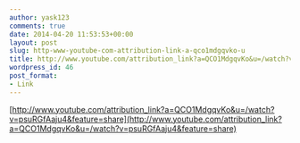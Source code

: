```yaml
---
author: yask123
comments: true
date: 2014-04-20 11:53:53+00:00
layout: post
slug: http-www-youtube-com-attribution-link-a-qco1mdgqvko-u
title: http://www.youtube.com/attribution_link?a=QCO1MdgqvKo&u=/watch?v=psuRGfAaju4&feature=share
wordpress_id: 46
post_format:
- Link
---
```


[http://www.youtube.com/attribution_link?a=QCO1MdgqvKo&u=/watch?v=psuRGfAaju4&feature=share](http://www.youtube.com/attribution_link?a=QCO1MdgqvKo&u=/watch?v=psuRGfAaju4&feature=share)
